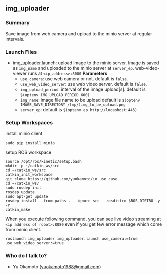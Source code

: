 ## img_uploader ##
### Summary  ###
Save image from web camera and upload to the minio server at regular intervals.

### Launch Files  ###

* img_uploader.launch: upload image to the minio server. Image is saved as `img_name` and uploaded to the minio server at `server_ep`. web-video-viewer runs at `<ip_address>:8080`
**Parameters**
   * `use_camera`: use web camera or not.  default is `false`.
  * `use_web_video_server`: use web video server.  default is `false`.
   * `img_upload_period`:   interval of the image upload[s]. default is `$(optenv IMG_UPLOAD_PERIOD 600)`
   * `img_name`: image file name to be upload default is `$(optenv IMAGE_SAVE_DIRECTORY /tmp/)img_to_be_upload.png`
   * `server_ep`:  default is `$(optenv ep http://locaohost:443)`

### Setup Workspaces ###
install minio client
```
sudo pip install minio
```

setup ROS workspace
```
source /opt/ros/kinetic/setup.bash 
mkdir -p ~/catkin_ws/src
cd ~/catkin_ws/src
catkin_init_workspace
git clone https://github.com/yuokamoto/io_use_case
cd ~/catkin_ws/
sudo rosdep init
rosdep update
sudo apt-get update
rosdep install --from-paths . --ignore-src --rosdistro $ROS_DISTRO -y -r
catkin_make
```

When you execute following command, you can see live video streaming at `<ip address of robot>:8080` even if you get few error message which come from minio client.
```
roslaunch img_uploader img_uploader.launch use_camera:=true use_web_video_server:=true
```

### Who do I talk to? ###

* Yu Okamoto (yuokamoto1988@gmail.com)